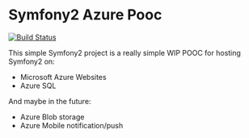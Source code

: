 Symfony2 Azure Pooc
========================

[![Build Status](https://travis-ci.org/smashou/Symfony2AzurePooc.svg?branch=master)](https://travis-ci.org/smashou/Symfony2AzurePooc)

This simple Symfony2 project is a really simple WIP POOC for hosting Symfony2 on:
 * Microsoft Azure Websites
 * Azure SQL

And maybe in the future:
* Azure Blob storage
* Azure Mobile notification/push
